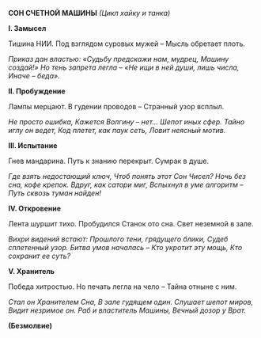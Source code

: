 **СОН СЧЕТНОЙ МАШИНЫ**
*(Цикл хайку и танка)*

**I. Замысел**

Тишина НИИ.
Под взглядом суровых мужей –
Мысль обретает плоть.

*Приказ дан властью:*
*«Судьбу предскажи нам, мудрец,*
*Машину создай!»*
*Но тень запрета легла –*
*«Не ищи в ней души, лишь числа,*
*Иначе – беда».*

**II. Пробуждение**

Лампы мерцают.
В гудении проводов –
Странный узор всплыл.

*Не просто ошибка,*
*Кажется Волгину – нет...*
*Шепот иных сфер.*
*Тайно иглу он ведет,*
*Код плетет, как паук сеть,*
*Ловит неясный мотив.*

**III. Испытание**

Гнев мандарина.
Путь к знанию перекрыт.
Сумрак в душе.

*Где взять недостающий ключ,*
*Чтоб понять этот Сон Чисел?*
*Ночь без сна, кофе крепок.*
*Вдруг, как сатори миг,*
*Вспыхнул в уме алгоритм –*
*Путь сквозь туман найден!*

**IV. Откровение**

Лента шуршит тихо.
Пробудился Станок ото сна.
Свет неземной в зале.

*Вихри видений встают:*
*Прошлого тени, грядущего блики,*
*Судеб сплетенный узор.*
*Битва умов началась –*
*Кто укротит эту мощь,*
*Кто сохранит ее суть?*

**V. Хранитель**

Победа хитростью.
Но печать легла на чело –
Тайна отныне с ним.

*Стал он Хранителем Сна,*
*В зале гудящем один.*
*Слушает шепот миров,*
*Видит незримое он.*
*Раб и властитель Машины,*
*Вечный дозор у Врат.*

**(Безмолвие)**
